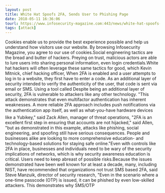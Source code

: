 ```yaml
---
layout: post
title: White Hat Spoofs 2FA, Sends User to Phishing Page
date: 2018-05-11 16:36:06
tourl: https://www.infosecurity-magazine.com:443/news/white-hat-spoofs-2fa-sends-user-to/
tags: [attack]
---
```

Cookies enable us to provide the best experience possible and help us understand how visitors use our website. By browsing Infosecurity Magazine, you agree to our use of cookies.Social engineering tactics are the bread and butter of hackers. Preying on trust, malicious actors are able to lure users into sharing personal information, even login credentials.White hat hackers will often leverage these same tactics for good, which Kevin Mitnick, chief hacking officer, When 2FA is enabled and a user attempts to log in to a website, they first have to enter a code. As an additional layer of security intended to verify the authenticity of the user, that code is sent via email or SMS. Using a tool called Despite being an additional layer of security, 2FA is vulnerable to attackers like any other technology. "This attack demonstrates that even multifactor authentication has inherent weaknesses. A more reliable 2FA approach includes push notifications via the authentication app itself, as well as what-you-have hardware devices like a Yubikey," said Zack Allen, manager of threat operations, "2FA is an excellent first step in ensuring that accounts are not hijacked," said Allen, "but as demonstrated in this example, attacks like phishing, social engineering, and spoofing still have serious consequences. People and businesses alike are looking to more comprehensive education- and technology-based solutions for staying safe online."Even with controls like 2FA in place, businesses and individuals need to be wary of the security implications of networks, which is why security awareness education is critical. Users need to keep abreast of possible risks.Because the issues demonstrated have been well known for at least a decade, many, including NIST, have recommended that organizations not trust SMS based 2FA, said Steve Manzuik, director of security research, "Even in the scenario where a one-time passcode (OTP) is issued, it can be phished by even low-skilled attackers. This demonstrates why SMS/OTP